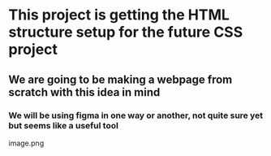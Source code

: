 # This project is getting the HTML structure setup for the future CSS project

## We are going to be making a webpage from scratch with this idea in mind

### We will be using figma in one way or another, not quite sure yet but seems like a useful tool

image.png
